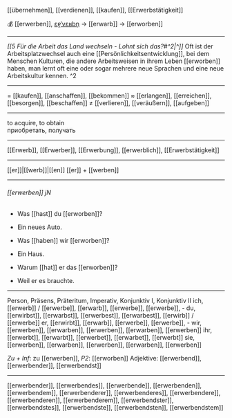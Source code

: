 [[übernehmen]], [[verdienen]], [[kaufen]], [[Erwerbstätigkeit]]

💰 [[erwerben]], [ɛɐ̯ˈvɛʁbn̩](https://youglish.com/pronounce/erwerben/german) → [[erwarb]] → [[erworben]]

---
*[[5 Für die Arbeit das Land wechseln - Lohnt sich das?#^2|^]]* Oft ist der Arbeitsplatzwechsel auch eine [[Persönlichkeitsentwicklung]], bei dem Menschen Kulturen, die andere Arbeitsweisen in ihrem Leben [[erworben]] haben, man lernt oft eine oder sogar mehrere neue Sprachen und eine neue Arbeitskultur kennen. ^2


---
= [[kaufen]], [[anschaffen]], [[bekommen]]
≈ [[erlangen]], [[erreichen]], [[besorgen]], [[beschaffen]]
≠ [[verlieren]], [[veräußern]], [[aufgeben]]

---
to acquire, to obtain  
приобретать, получать

---
[[Erwerb]], [[Erwerber]], [[Erwerbung]], [[erwerblich]], [[Erwerbstätigkeit]]

---
[[er]]|[[werb]]|[[en]]
[[er]] + [[werben]]


---
###### [[erwerben]] jN
- Was [[hast]] du [[erworben]]?
- Ein neues Auto.

- Was [[haben]] wir [[erworben]]?
- Ein Haus.

- Warum [[hat]] er das [[erworben]]?
- Weil er es brauchte.

---
Person, Präsens, Präteritum, Imperativ, Konjunktiv I, Konjunktiv II
ich, [[erwerb]] / [[erwerbe]], [[erwarb]], [[erwerbe]], [[erwerbe]], -
du, [[erwirbst]], [[erwarbst]], [[erwerbest]], [[erwarbest]], [[erwirb]] / [[erwerbe]]
er, [[erwirbt]], [[erwarb]], [[erwerbe]], [[erwerbe]], -
wir, [[erwerben]], [[erwarben]], [[erwerben]], [[erwarben]], [[erwerben]]
ihr, [[erwerbt]], [[erwarbt]], [[erwerbet]], [[erwarbet]], [[erwerbt]]
sie, [[erwerben]], [[erwarben]], [[erwerben]], [[erwarben]], [[erwerben]]

*Zu + Inf*: zu [[erwerben]], *P2*: [[erworben]]
Adjektive: [[erwerbend]], [[erwerbender]], [[erwerbendst]]

---
[[erwerbender]], [[erwerbendes]], [[erwerbende]], [[erwerbenden]], [[erwerbendem]], [[erwerbenderer]], [[erwerbenderes]], [[erwerbendere]], [[erwerbenderen]], [[erwerbenderem]], [[erwerbendster]], [[erwerbendstes]], [[erwerbendste]], [[erwerbendsten]], [[erwerbendstem]]